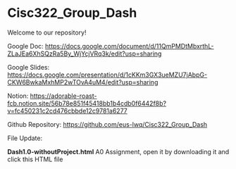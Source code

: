 # Cisc322_Group_Dash
Welcome to our repository!

Google Doc:
https://docs.google.com/document/d/11QmPMDtMbxrthL-ZLaJEa6XhSQzRa5By_WjYcjVRq3k/edit?usp=sharing

Google Slides: 
https://docs.google.com/presentation/d/1cKKm3GX3ueMZU7jAbpG-CKW6BwkaMxhMP2wTOvA4uM4/edit?usp=sharing

Notion:
https://adorable-roast-fcb.notion.site/56b78e851f45418bb1b4cdb0f6442f8b?v=fc450231c2cd476cbbde12c9781a6277

Github Repository:
https://github.com/eus-lwq/Cisc322_Group_Dash


File Update:

**Dash1.0-withoutProject.html** A0 Assignment, open it by downloading it and click this HTML file
